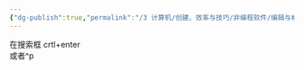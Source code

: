 ```yaml
---
{"dg-publish":true,"permalink":"/3 计算机/创建、效率与技巧/非编程软件/编辑与格式/msoffice/我的office trick/excel搜索回车/","title":"excel搜索回车"}
---
```



在搜索框 crtl+enter  
或者^p
